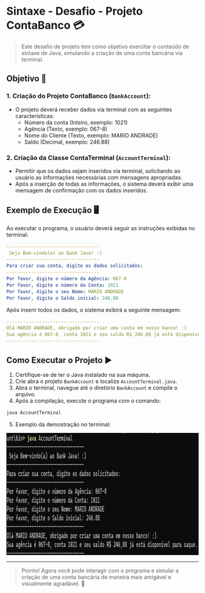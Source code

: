 # Sintaxe - Desafio - Projeto ContaBanco 💳

> Este desafio de projeto tem como objetivo exercitar o conteúdo de sintaxe de Java, simulando a criação de uma conta bancária via terminal.

## Objetivo 🎯
### 1. Criação do Projeto ContaBanco (`BankAccount`):
- O projeto deverá receber dados via terminal com as seguintes características:
  - Número da conta (Inteiro, exemplo: 1021)
  - Agência (Texto, exemplo: 067-8)
  - Nome do Cliente (Texto, exemplo: MARIO ANDRADE)
  - Saldo (Decimal, exemplo: 246.88)

### 2. Criação da Classe ContaTerminal (`AccountTerminal`):
- Permitir que os dados sejam inseridos via terminal, solicitando ao usuário as informações necessárias com mensagens apropriadas.
- Após a inserção de todas as informações, o sistema deverá exibir uma mensagem de confirmação com os dados inseridos.

## Exemplo de Execução 🖥️
Ao executar o programa, o usuário deverá seguir as instruções exibidas no terminal:

```yaml
----------------------------------
 Seja Bem-vindo(a) ao Bank Java! :)
----------------------------------
Para criar sua conta, digite os dados solicitados: 
----------------------------------
Por favor, digite o número da Agência: 067-8 
Por favor, digite o número da Conta: 1021
Por favor, digite o seu Nome: MARIO ANDRADE
Por favor, digite o Saldo inicial: 246.88

```

Após inserir todos os dados, o sistema exibirá a seguinte mensagem:
```yaml
----------------------------------
Olá MARIO ANDRADE, obrigado por criar uma conta em nosso banco! :)
Sua agência é 067-8, conta 1021 e seu saldo R$ 246,88 já está disponível para saque.
----------------------------------
```

## Como Executar o Projeto ▶️

1. Certifique-se de ter o Java instalado na sua máquina.
2. Crie abra o projeto `BankAccount` e localize `AccountTerminal.java`.
3. Abra o terminal, navegue até o diretório `BankAccount` e compile o arquivo.
4. Após a compilação, execute o programa com o comando:
```bash
java AccountTerminal
```
5. Exemplo da demostração no terminal:
<p align="center"><img src="doc/terminalDemo.png" alt="Diagrama de Classes" width="700" height="320" ></p>

-----------------------------------
> Pronto! Agora você pode interagir com o programa e simular a criação de uma conta bancária de maneira mais amigável e visualmente agradável. 🎊

